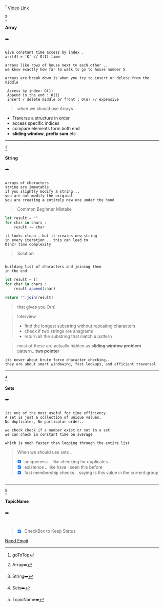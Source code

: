 [^goToTop]
[Video Link](https://www.youtube.com/watch?v=Z_c4byLrNBU&t=2262s)

>  

[^@1] 
[^@1]:Array➡️

####  Array 
 ➡️

##### 

```
Give constant time access by index .
arr[4] = 'K' // O(1) time 

arrays like rows of house next to each other ..
we know exactly how far to walk to go to house number 5  

arrays are break down is when you try to insert or delete from the
middle  

 Access by index: O(1)
 Append in the end : O(1)
 insert / delete middle or front : O(n) // expensive

```
>when we should use Arrays
+ Traverse a structure in order
+ access specific indices
+ compare elements form both end
+ **sliding window**, **prefix sum** etc



---

[^@2] 
[^@2]:String➡️
####  String 
 ➡️

##### 

```
arrays of characters
string are immutable
if you slightly modify a string ..
you are not modify the original
you are creating a entirely new one under the hood  
```
> Common Beginner Mistake

~~~ts
let result = ""
for char in chars : 
    result += char
~~~
```
it looks clean . but it creates new string 
in every iteration .. this can lead to
O(n2) time complexity

```


> Solution
```

building list of characters and joining them
in the end  

```


~~~ts
let result = []
for char in chars : 
    result.append(char)

return "".join(result)
~~~

> that gives you O(n) 

> Interview 
> + find the longest substring without repeating characters
> + check if two strings are anagrams
> + return all the substring that match a pattern

> most of these are actually hidden as **sliding window problem** pattern.. **two pointer** 

```
its never about brute force character checking..
they are about smart windowing, fast lookups, and efficient traversal
```
---

[^@3] 
[^@3]:Sets➡️

####  Sets 
 ➡️

##### 

```
its one of the most useful for time efficiency.
A set is just a collection of unique values.
No duplicates, No particular order.. 

we check check if a number exist or not in a set.
we can check in constant time on average 

which is much faster than looping through the entire list 

```
> When we should use sets ..  
>- [x] uniqueness .. like checking for duplicates .. 
>- [x] existence .. like have i seen this before 
>- [x] fast membership checks .. saying is this value in the current group 

```

```



































---

[^@x] 
[^@x]:TopicName➡️
####  TopicName 
 ➡️

##### 

```

```
>- [x] CheckBox to Keep Status
















 


[^goToTop]: goToTop


[Need Emoji](https://dev.to/nikolab/complete-list-of-github-markdown-emoji-markup-5aia)

